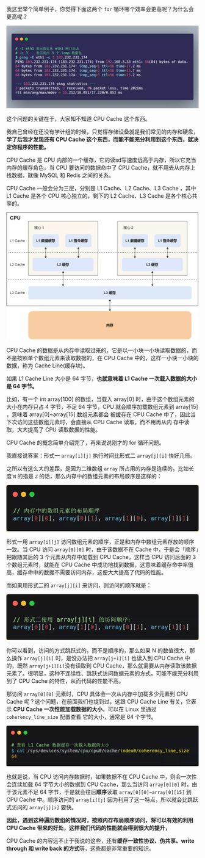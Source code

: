 我这里举个简单例子，你觉得下面这两个 `for` 循环哪个效率会更高呢？为什么会更高呢？

![图片](image/640.webp)

这个问题的关键在于，大家知不知道 CPU Cache 这个东西。

我自己曾经在还没有学计组的时候，只觉得存储设备就是我们常见的内存和硬盘，**学了后我才发现还有 CPU Cache 这个东西，而能不能充分利用到这个东西，就决定你程序的性能。**

CPU Cache 是 CPU 内部的一个缓存，它的读sd写速度远高于内存，所以它充当内存的缓存角色，当 CPU 要访问的数据命中了 CPU Cache，就不用去从内存上找数据，就像 MySQL 和 Redis 之间的关系。

CPU Cache 一般会分为三层，分别是 L1 Cache、L2 Cache、L3 Cache ，其中 L1 Cache 是各个 CPU 核心独立的，剩下的 L2 Cache、L3 Cache 是各个核心共享的。

![图片](image/640-163912931964840.webp)

CPU Cache 的数据是从内存中读取过来的，它是以一小块一小块读取数据的，而不是按照单个数组元素来读取数据的，在 CPU Cache 中的，这样一小块一小块的数据，称为 Cache Line(缓存块)。

如果 L1 Cache Line 大小是 64 字节，**也就意味着 L1 Cache 一次载入数据的大小是 64 字节。**

比如，有一个 int array[100] 的数组，当载入 array[0] 时，由于这个数组元素的大小在内存只占 4 字节，不足 64 字节，CPU 就会顺序加载数组元素到 array[15] ，意味着 array[0]~array[15] 数组元素都会 被缓存在 CPU Cache 中了，因此当下次访问这些数组元素时，会直接从 CPU Cache 读取，而不用再从内 存中读取，大大提高了 CPU 读取数据的性能。

CPU Cache 的概念简单介绍完了，再来说说刚才的 for 循环问题。

我直接说答案：形式一 `array[i][j]` 执行时间比形式二 `array[j][i]` 快好几倍。

之所以有这么大的差距，是因为二维数组 `array` 所占用的内存是连续的，比如长度 `N` 的指是 `2` 的话，那么内存中的数组元素的布局顺序是这样的：

![图片](image/640-163912931965041.webp)

形式一用 `array[i][j]` 访问数组元素的顺序，正是和内存中数组元素存放的顺序一致。当 CPU 访问 `array[0][0]` 时，由于该数据不在 Cache 中，于是会「顺序」把跟随其后的 3 个元素从内存中加载到 CPU Cache，这样当 CPU 访问后面的 3 个数组元素时，就能在 CPU Cache 中成功地找到数据，这意味着缓存命中率很高，缓存命中的数据不需要访问内存，这便大大提高了代码的性能。

而如果用形式二的 `array[j][i]` 来访问，则访问的顺序就是：

![图片](image/640-163912931965042.webp)

你可以看到，访问的方式跳跃式的，而不是顺序的，那么如果 N 的数值很大，那么操作 `array[j][i]` 时，是没办法把 `array[j+1][i]` 也读入到 CPU Cache 中的，既然 `array[j+1][i]`没有读取到 CPU Cache，那么就需要从内存读取该数据元素了。很明显，这种不连续性、跳跃式访问数据元素的方式，可能不能充分利用到了 CPU Cache 的特性，从而代码的性能不高。

那访问 `array[0][0]` 元素时，CPU 具体会一次从内存中加载多少元素到 CPU Cache 呢？这个问题，在前面我们也提到过，这跟 CPU Cache Line 有关，它表示 **CPU Cache 一次性能加载数据的大小**，可以在 Linux 里通过 `coherency_line_size` 配置查看 它的大小，通常是 64 个字节。

![图片](image/640-163912931965043.webp)

也就是说，当 CPU 访问内存数据时，如果数据不在 CPU Cache 中，则会一次性会连续加载 64 字节大小的数据到 CPU Cache，那么当访问 `array[0][0]` 时，由于该元素不足 64 字节，于是就会往后**顺序**读取 `array[0][0]~array[0][15]` 到 CPU Cache 中。顺序访问的 `array[i][j]` 因为利用了这一特点，所以就会比跳跃式访问的 `array[j][i]` 要快。

**因此，遇到这种遍历数组的情况时，按照内存布局顺序访问，将可以有效的利用 CPU Cache 带来的好处，这样我们代码的性能就会得到很大的提升，**

CPU Cache 的内容远不止于我说的这些，还有**缓存一致性协议、伪共享、write through 和 write back 的方式**等，这些都是非常重要的知识。

